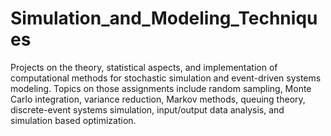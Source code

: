 # Simulation_and_Modeling_Techniques

Projects on the theory, statistical aspects, and implementation of computational methods for stochastic simulation 
and event-driven systems modeling. Topics on those assignments include random sampling, Monte Carlo integration,
variance reduction, Markov methods, queuing theory, discrete-event systems simulation, input/output data analysis,
and simulation based optimization.
